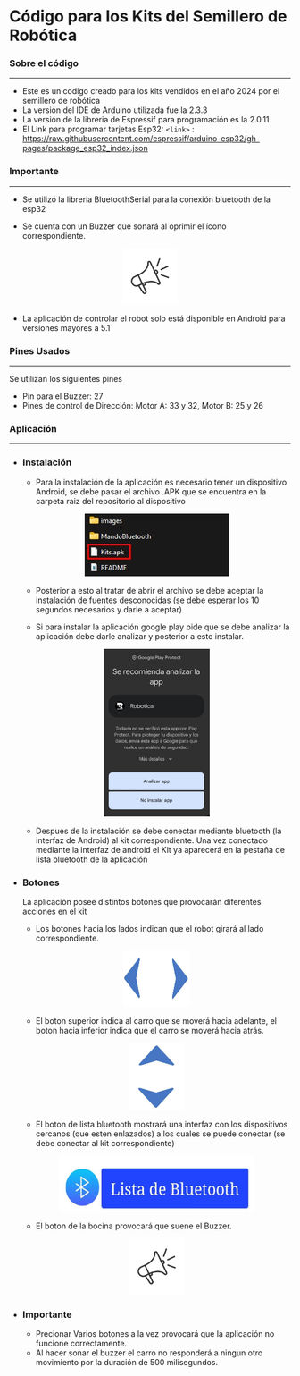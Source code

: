 # Código para los Kits del Semillero de Robótica
### Sobre el código
----------------------------------

- Este es un codigo creado para los kits vendidos en el año 2024 por el semillero de robótica
- La versión del IDE de Arduino utilizada fue la 2.3.3
- La versión de la libreria de Espressif para programación es la 2.0.11
- El Link para programar tarjetas Esp32:
`<link>` : https://raw.githubusercontent.com/espressif/arduino-esp32/gh-pages/package_esp32_index.json


### Importante
----------------------------------

* Se utilizó la libreria BluetoothSerial para la conexión bluetooth de la esp32

* Se cuenta con un Buzzer que sonará al oprimir el ícono correspondiente.

<p align="center">
  <img src="https://raw.githubusercontent.com/AnaOrozco122002/Kits_Robotica_2024-2/master/images/bocina.jpg" alt="Bocina" width="100" height="100">
</p>

* La aplicación de controlar el robot solo está disponible en Android para versiones mayores a 5.1

### Pines Usados
----------------------------------

Se utilizan los siguientes pines

* Pin para el Buzzer: 27 
* Pines de control de Dirección: Motor A: 33 y 32, Motor B: 25 y 26

### Aplicación
----------------------------------

* ### Instalación

    - Para la instalación de la aplicación es necesario tener un dispositivo Android, se debe pasar el archivo .APK que se encuentra en la carpeta raiz del repositorio al dispositivo

    <p align="center">
    <img src="https://raw.githubusercontent.com/AnaOrozco122002/Kits_Robotica_2024-2/master/images/kits-carpeta-ubicacion.jpg" alt="Bocina">
    </p>

    - Posterior a esto al tratar de abrir el archivo se debe aceptar la instalación de fuentes desconocidas (se debe esperar los 10 segundos necesarios y darle a aceptar).

    - Si para instalar la aplicación google play pide que se debe analizar la aplicación debe darle analizar y posterior a esto instalar.

    <p align="center">
    <img src="https://raw.githubusercontent.com/AnaOrozco122002/Kits_Robotica_2024-2/master/images/googlepermiso.jpg" alt="Bocina" height="300">
    </p>

    - Despues de la instalación se debe conectar mediante bluetooth (la interfaz de Android) al kit correspondiente. Una vez conectado mediante la interfaz de android el Kit ya aparecerá en la pestaña de lista bluetooth de la aplicación

* ### Botones

    La aplicación posee distintos botones que provocarán diferentes acciones en el kit

    - Los botones hacia los lados indican que el robot girará al lado correspondiente.

    <p align="center">
    <img src="https://raw.githubusercontent.com/AnaOrozco122002/Kits_Robotica_2024-2/master/images/lados.jpg" alt="Bocina" width="120" height="100">
    </p>

    - El boton superior indica al carro que se moverá hacia adelante, el boton hacia inferior indica que el carro se moverá hacia atrás.

    <p align="center">
    <img src="https://raw.githubusercontent.com/AnaOrozco122002/Kits_Robotica_2024-2/master/images/adatr.jpg" alt="Bocina" width="100" height="120">
    </p>

    - El boton de lista bluetooth mostrará una interfaz con los dispositivos cercanos (que esten enlazados) a los cuales se puede conectar (se debe conectar al kit correspondiente)

    <p align="center">
    <img src="https://raw.githubusercontent.com/AnaOrozco122002/Kits_Robotica_2024-2/master/images/conect.jpg" alt="Bocina" width="350" height="100">
    </p>

    - El boton de la bocina provocará que suene el Buzzer.

    <p align="center">
    <img src="https://raw.githubusercontent.com/AnaOrozco122002/Kits_Robotica_2024-2/master/images/bocina.jpg" alt="Bocina" width="100" height="100">
    </p>

* ### Importante

    - Precionar Varios botones a la vez provocará que la aplicación no funcione correctamente.
    - Al hacer sonar el buzzer el carro no responderá a ningun otro movimiento por la duración de 500 milisegundos.



